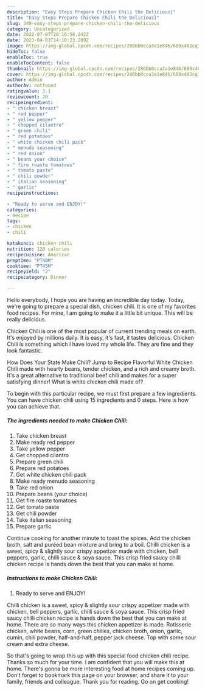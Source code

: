 ```yaml
---
description: "Easy Steps Prepare Chicken Chili the Delicious}"
title: "Easy Steps Prepare Chicken Chili the Delicious}"
slug: 349-easy-steps-prepare-chicken-chili-the-delicious
category: Uncategorized
date: 2022-07-07T20:16:58.242Z
date: 2023-04-03T14:10:23.209Z
image: https://img-global.cpcdn.com/recipes/280bb0cca3a1e846/680x482cq70/chicken-chili-recipe-main-photo.jpg
hideToc: false
enableToc: true
enableTocContent: false
thumbnail: https://img-global.cpcdn.com/recipes/280bb0cca3a1e846/680x482cq70/chicken-chili-recipe-main-photo.jpg
cover: https://img-global.cpcdn.com/recipes/280bb0cca3a1e846/680x482cq70/chicken-chili-recipe-main-photo.jpg
author: Admin
authorAv: notfound
ratingvalue: 3.1
reviewcount: 20
recipeingredient:
- " chicken breast"
- " red pepper"
- " yellow pepper"
- " chopped cilantro"
- " green chili"
- " red potatoes"
- " white chicken chili pack"
- " menudo seasoning"
- " red onion"
- " beans your choice"
- " fire roaste tomatoes"
- " tomato paste"
- " chili powder"
- " italian seasoning"
- " garlic"
recipeinstructions:

- "Ready to serve and ENJOY!"
categories:
- Recipe
tags:
- chicken
- chili

katakunci: chicken chili 
nutrition: 128 calories
recipecuisine: American
preptime: "PT40M"
cooktime: "PT45M"
recipeyield: "2"
recipecategory: Dinner

---
```



Hello everybody, I hope you are having an incredible day today. Today, we're going to prepare a special dish, chicken chili. It is one of my favorites food recipes. For mine, I am going to make it a little bit unique. This will be really delicious.

Chicken Chili is one of the most popular of current trending meals on earth. It's enjoyed by millions daily. It is easy, it's fast, it tastes delicious. Chicken Chili is something which I have loved my whole life. They are fine and they look fantastic.

How Does Your State Make Chili? Jump to Recipe Flavorful White Chicken Chili made with hearty beans, tender chicken, and a rich and creamy broth. It&#39;s a great alternative to traditional beef chili and makes for a super satisfying dinner! What is white chicken chili made of?


To begin with this particular recipe, we must first prepare a few ingredients. You can have chicken chili using 15 ingredients and 0 steps. Here is how you can achieve that.

<!--inarticleads1-->

##### The ingredients needed to make Chicken Chili:

1. Take  chicken breast
1. Make ready  red pepper
1. Take  yellow pepper
1. Get  chopped cilantro
1. Prepare  green chili
1. Prepare  red potatoes
1. Get  white chicken chili pack
1. Make ready  menudo seasoning
1. Take  red onion
1. Prepare  beans (your choice)
1. Get  fire roaste tomatoes
1. Get  tomato paste
1. Get  chili powder
1. Take  italian seasoning
1. Prepare  garlic


Continue cooking for another minute to toast the spices. Add the chicken broth, salt and puréed bean mixture and bring to a boil. Chilli chicken is a sweet, spicy &amp; slightly sour crispy appetizer made with chicken, bell peppers, garlic, chilli sauce &amp; soya sauce. This crisp fried saucy chilli chicken recipe is hands down the best that you can make at home. 

<!--inarticleads2-->

##### Instructions to make Chicken Chili:


1. Ready to serve and ENJOY!

Chilli chicken is a sweet, spicy &amp; slightly sour crispy appetizer made with chicken, bell peppers, garlic, chilli sauce &amp; soya sauce. This crisp fried saucy chilli chicken recipe is hands down the best that you can make at home. There are so many ways this chicken appetizer is made. Rotisserie chicken, white beans, corn, green chilies, chicken broth, onion, garlic, cumin, chili powder, half-and-half, pepper jack cheese. Top with some sour cream and extra cheese. 

So that's going to wrap this up with this special food chicken chili recipe. Thanks so much for your time. I am confident that you will make this at home. There's gonna be more interesting food at home recipes coming up. Don't forget to bookmark this page on your browser, and share it to your family, friends and colleague. Thank you for reading. Go on get cooking!
